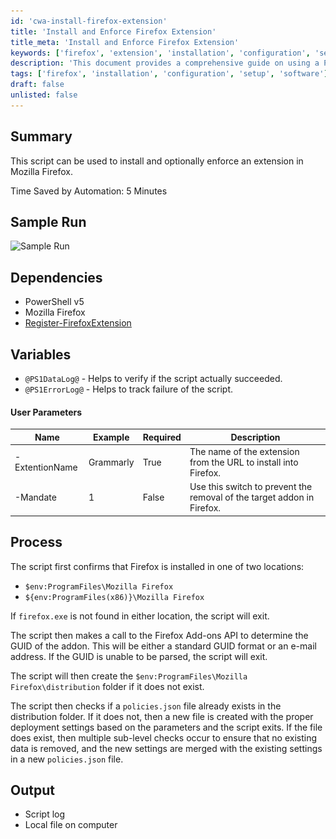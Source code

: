 ```yaml
---
id: 'cwa-install-firefox-extension'
title: 'Install and Enforce Firefox Extension'
title_meta: 'Install and Enforce Firefox Extension'
keywords: ['firefox', 'extension', 'installation', 'configuration', 'setup']
description: 'This document provides a comprehensive guide on using a PowerShell script to install and optionally enforce a specific extension in Mozilla Firefox, detailing dependencies, user parameters, and the process involved in ensuring a successful installation.'
tags: ['firefox', 'installation', 'configuration', 'setup', 'software']
draft: false
unlisted: false
---
```

## Summary

This script can be used to install and optionally enforce an extension in Mozilla Firefox.

Time Saved by Automation: 5 Minutes

## Sample Run

![Sample Run](..\..\..\static\img\Firefox---Install-Extension\image_1.png)

## Dependencies

- PowerShell v5
- Mozilla Firefox
- [Register-FirefoxExtension](https://proval.itglue.com/DOC-5078775-7247908)

## Variables

- `@PS1DataLog@` - Helps to verify if the script actually succeeded.
- `@PS1ErrorLog@` - Helps to track failure of the script.

#### User Parameters

| Name              | Example   | Required | Description                                                |
|-------------------|-----------|----------|------------------------------------------------------------|
| -ExtentionName    | Grammarly | True     | The name of the extension from the URL to install into Firefox. |
| -Mandate          | 1         | False    | Use this switch to prevent the removal of the target addon in Firefox. |

## Process

The script first confirms that Firefox is installed in one of two locations:

- `$env:ProgramFiles\Mozilla Firefox`
- `${env:ProgramFiles(x86)}\Mozilla Firefox`

If `firefox.exe` is not found in either location, the script will exit.

The script then makes a call to the Firefox Add-ons API to determine the GUID of the addon. This will be either a standard GUID format or an e-mail address. If the GUID is unable to be parsed, the script will exit.

The script will then create the `$env:ProgramFiles\Mozilla Firefox\distribution` folder if it does not exist.

The script then checks if a `policies.json` file already exists in the distribution folder. If it does not, then a new file is created with the proper deployment settings based on the parameters and the script exits. If the file does exist, then multiple sub-level checks occur to ensure that no existing data is removed, and the new settings are merged with the existing settings in a new `policies.json` file.

## Output

- Script log
- Local file on computer



